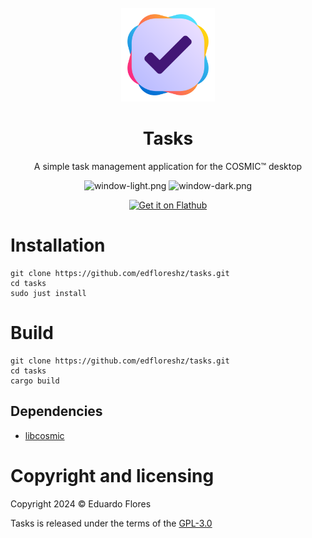 <div align="center">
  <br>
  <img src="res/icons/hicolor/scalable/apps/dev.edfloreshz.Tasks.svg" width="150" />
  <h1>Tasks</h1>

  <p>A simple task management application for the COSMIC™ desktop</p>

  ![window-light.png](https://raw.githubusercontent.com/edfloreshz/tasks/main/res/screenshots/window-light.png#gh-light-mode-only)
  ![window-dark.png](https://raw.githubusercontent.com/edfloreshz/tasks/main/res/screenshots/window-dark.png#gh-dark-mode-only)

  <a href='https://flathub.org/apps/dev.edfloreshz.Tasks'>
    <img width='200' alt='Get it on Flathub' src='https://flathub.org/api/badge?locale=en'/>
  </a>
</div>

# Installation
```
git clone https://github.com/edfloreshz/tasks.git
cd tasks
sudo just install
```

# Build
```
git clone https://github.com/edfloreshz/tasks.git
cd tasks
cargo build
```

## Dependencies
- [libcosmic](https://github.com/pop-os/libcosmic?tab=readme-ov-file#building)

# Copyright and licensing

Copyright 2024 © Eduardo Flores

Tasks is released under the terms of the [GPL-3.0](https://github.com/edfloreshz/tasks/blob/main/LICENSE)
